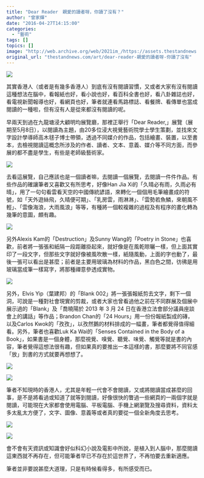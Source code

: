 ```yaml
---
title: "Dear Reader　親愛的讀者呀，你讀了沒有？"
author: "曾家輝"
date: "2016-04-27T14:15:00"
categories:
  - "藝術"
tags: []
topics: []
image: "http://web.archive.org/web/2021im_/https://assets.thestandnews.com/media/photos/13090068_10153567933572596_1114344875_n_dfq7H.jpg"
original_url: "thestandnews.com/art/dear-reader-親愛的讀者呀-你讀了沒有"
---
```

![](http://web.archive.org/web/2021im_/https://assets.thestandnews.com/media/photos/13090068_10153567933572596_1114344875_n_dfq7H.jpg)

其實香港人（或者是有幾多香港人）到底有沒有閱讀習慣，又或者大家有沒有閱讀這種想法在腦中，看報紙也好，看小說也好，看百科全書也好，看八卦雜誌也好，看電視新聞報導也好，看網頁也好，筆者就連看馬路標誌、看餐牌、看傳單也當成閱讀的一種啦，但有沒有人是從來都沒有閱讀的呢。

早兩天到過在九龍塘浸大顧明均展覽廳，那裡正舉行「Dear Reader,」展覽（展期至5月8日），以閱讀為主題，由20多位浸大視覺藝術院學士學生策劃，並找來文字設計學導師高木毬子博士帶領，透過不同媒介的作品，包括繪畫、裝置，以至書本，去檢視閱讀這概念所涉及的作者、讀者、文本、意義、媒介等不同方面，而參展的都不盡是學生，有些是老師級藝術家。

![](http://web.archive.org/web/2021im_/https://assets.thestandnews.com/media/photos/13090341_10153567933272596_825094478_n_rHd4d.jpg)

去看這展覽，自己應該也是一個讀者嘛，去閱讀一個展覽，去閱讀一件件作品。有些作品的確讓筆者又喜歡又有所思考，好像Han Jia Xi的「久晴必有雨，久雨必有晴」，用了一句句看雲看天空的中國傳統諺語，來轉化一個個用毛筆繪畫成的符號，如「天外遊絲飛，久晴便可期」、「乳房雲，雨淋淋」、「雲勢若魚鱗，來朝風不輕」、「雲像海浪，大雨風浪」等等，有種將一個較複雜的過程及有程序的畫化轉為幾筆的意圖，頗有趣。

![](http://web.archive.org/web/2021im_/https://assets.thestandnews.com/media/photos/13090374_10153567933297596_532300932_n_bf0yS.jpg)

另外Alexis Kam的「Destruction」及Sunny Wang的「Poetry in Stone」也喜歡，前者將一張張和紙隔一段距離掛起來，就好像是在風乾晾曬一樣，但上面其實印了一段文字，但那些文字就好像被風吹散一樣，紙隨風動，上面的字也動了，最後一張可以看出是甚麼；前者是主要用玻璃為材料的作品，黑白色之間，彷彿是用玻璃當成筆一樣寫字，將那種禪意參透成實物。

![](http://web.archive.org/web/2021im_/https://assets.thestandnews.com/media/photos/13059792_10153567933347596_834011721_n_glOZN.jpg)

另外，Elvis Yip（葉建邦）的「Blank 002」將一張張報紙剪去文字，剩下一個洞，可說是一種對社會現實的剪裁，或者大家也曾看過他之前在不同群展及個展中展示過的「Blank」及「喬曉陽於 2013 年 3 月 24 日在香港立法會部分議員座談會上的講話」等作品；Brandon Chan的「24 Hours」用一份份報紙製成的磚，以及Carlos Kwok的「孜孜」，以孜然鵝的材料排成的一幅畫，筆者都覺得值得細看。另外，筆者也喜歡Luk Ka Wai的「Senses Contained in the Body of a Book」，如果書是一個身體，那麼視覺、嗅覺、聽覺、味覺、觸覺等就是書的內容，筆者覺得這想法很有趣，但如果真的要推出一本這樣的書，那麼要將不同官感「放」到書的方式就要再想想了。

![](http://web.archive.org/web/2021im_/https://assets.thestandnews.com/media/photos/13101068_10153567933467596_561407404_n_qenHy.jpg)

![](http://web.archive.org/web/2021im_/https://assets.thestandnews.com/media/photos/13082157_10153567933547596_163400047_n_8Mmf6.jpg)

筆者不知現時的香港人，尤其是年輕一代會不會閱讀，又或將閱讀當成甚麼的回事，是不是將看過或知道了就等到閱讀，好像很快的瞥過一些網頁的一兩個字就是閱讀，可能現在大家都會使用電腦、平板電腦、手機上網瀏覽及搜尋資料，資料太多太亂太方便了，文字、圖像、意義等或者真的要從一個全新角度去思考。

![](http://web.archive.org/web/2021im_/https://assets.thestandnews.com/media/photos/13082058_10153567933627596_1204024279_n_yqXBk.jpg)

![](http://web.archive.org/web/2021im_/https://assets.thestandnews.com/media/photos/13082058_10153567933627596_1204024279_n_yqXBk.jpg)

會不會有天資訊或知識會好似科幻小說及電影中所說，是植入到人腦中，那麼閱讀這東西就不再存在，但可能筆者早已不存在於這世界了，不再怕要去重新適應。

筆者並非要說甚麼大道理，只是有時候看得多，有所感受而已。